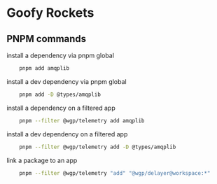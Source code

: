 # Goofy Rockets

## PNPM commands

install a dependency via pnpm global

```bash
    pnpm add amqplib
```

install a dev dependency via pnpm global

```bash
    pnpm add -D @types/amqplib
```

install a dependency on a filtered app

```bash
    pnpm --filter @wgp/telemetry add amqplib
```

install a dev dependency on a filtered app

```bash
    pnpm --filter @wgp/telemetry add -D @types/amqplib
```

link a package to an app

```bash
    pnpm --filter @wgp/telemetry "add" "@wgp/delayer@workspace:*"
```
